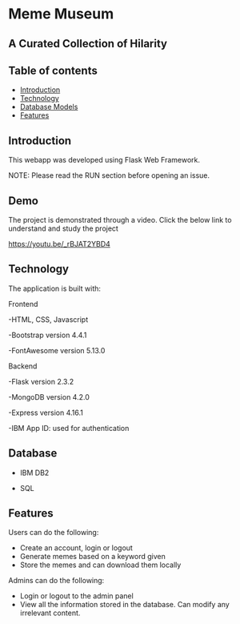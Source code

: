 # Meme Museum
## A Curated Collection of Hilarity

## Table of contents

- [Introduction](#introduction)
- [Technology](#technology)
- [Database Models](#database)
- [Features](#features)


## Introduction

This webapp was developed using Flask Web Framework.

NOTE: Please read the RUN section before opening an issue.

## Demo

The project is demonstrated through a video. Click the below link to understand and study the project

https://youtu.be/_rBJAT2YBD4

## Technology

The application is built with:

 Frontend
  
-HTML, CSS, Javascript

-Bootstrap version 4.4.1

-FontAwesome version 5.13.0

  Backend

-Flask version 2.3.2

-MongoDB version 4.2.0

-Express version 4.16.1

-IBM App ID: used for authentication


## Database

- IBM DB2

- SQL

## Features

Users can do the following:

- Create an account, login or logout
- Generate memes based on a keyword given
- Store the memes and can download them locally 

Admins can do the following:

- Login or logout to the admin panel
- View all the information stored in the database. Can modify any irrelevant content.
